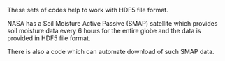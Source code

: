 These sets of codes help to work with HDF5 file format.

NASA has a Soil Moisture Active Passive (SMAP) satellite which provides soil moisture data every 6 hours for the entire globe and the data is provided in HDF5 file format.

There is also a code which can automate download of such SMAP data.
